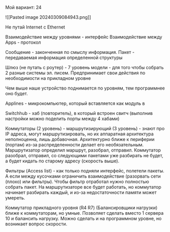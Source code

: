 Мой вариант: 24

![[Pasted image 20240309084943.png]]

Не путай Internet с Ethernet

Взаимодействие между уровнями - интерфейс
Взаимодействие между Apps - протокол


Сообщение - законченная по смыслу информация.
Пакет - передаваемая информация определенной структуры

Шлюз (не путать с роутер) - 7 уровень модели - для того чтобы собрать 2 разные системы эл. писем. Предпринимает свои действия по необходимости на прикладном уровне

Чем выше наше устройство поднимается по уровням, тем программнее оно будет. 

Applines - микрокомпьютер, который вставляется как модуль в 

Switchhub - хаб (повторитель), в который встроен свитч (выполнив настройки можно поделить порты между 4 хабами)

Коммутаторы (2 уровень) - маршрутизирующий (3 уровень) - знают про IP адреса, могут маршрутизировать, но их аппаратная архитектура неполноценна, лишь добавочная. Архитектурно ближе к периферии (портам) из-за распределенности делает его необязательным. Маршрутизатор определил маршрут, разобрал, отправил. Коммутатор разобрал, отправил, со следующими пакетами уже разбирать не будет, а будет кидать по старому адресу (скорость выше).

Фильтры (Access list) - как только подняли интерфейс, полетели пакеты. А если между кусочками ограничить взаимодействие (разорвать сети (плохо) или фильтры). Чтобы фильтр отработал нужно полностью собрать пакет. На маршрутизаторе все будет работать, но коммутатор начинает разбирать каждый, и из-за недостаточности памяти может умереть.

Коммутатор прикладного уровня (R4 R7) (Балансировщики нагрузки) ближе к коммутаторам, но умные. Позволяет сделать вместо 1 сервера 10 и балансить нагрузку. Можно сделать и на программном уровне, но возникает вопрос скорости.


